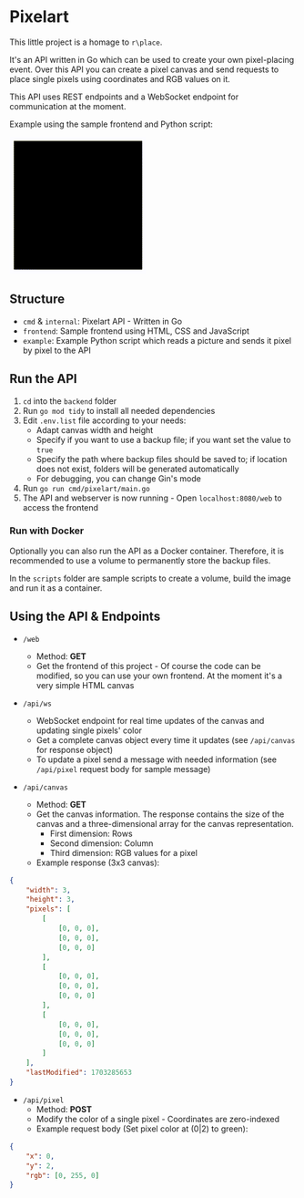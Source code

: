 # Pixelart

This little project is a homage to `r\place`.

It's an API written in Go which can be used to create your own pixel-placing event.
Over this API you can create a pixel canvas and send requests to place single pixels using coordinates and RGB values on it.

This API uses REST endpoints and a WebSocket endpoint for communication at the moment.

Example using the sample frontend and Python script:

![Sample picture rendering](/example/sample-picture-rendering.gif)

## Structure

- `cmd` & `internal`: Pixelart API - Written in Go
- `frontend`: Sample frontend using HTML, CSS and JavaScript
- `example`: Example Python script which reads a picture and sends it pixel by pixel to the API

## Run the API

1. `cd` into the `backend` folder
2. Run `go mod tidy` to install all needed dependencies
3. Edit `.env.list` file according to your needs:
    - Adapt canvas width and height
    - Specify if you want to use a backup file; if you want set the value to `true`
    - Specify the path where backup files should be saved to; if location does not exist, folders will be generated
automatically
    - For debugging, you can change Gin's mode
4. Run `go run cmd/pixelart/main.go`
5. The API and webserver is now running - Open `localhost:8080/web` to access the frontend

### Run with Docker

Optionally you can also run the API as a Docker container. Therefore, it is recommended to use a volume to permanently store the backup files.

In the `scripts` folder are sample scripts to create a volume, build the image and run it as a container.

## Using the API & Endpoints

- `/web`
  - Method: **GET**
  - Get the frontend of this project - Of course the code can be modified, so you can use your own frontend.
At the moment it's a very simple HTML canvas


- `/api/ws`
  - WebSocket endpoint for real time updates of the canvas and updating single pixels' color
  - Get a complete canvas object every time it updates (see `/api/canvas` for response object)
  - To update a pixel send a message with needed information (see `/api/pixel` request body for sample message)


- `/api/canvas`
  - Method: **GET**
  - Get the canvas information. The response contains the size of the canvas and a three-dimensional array for the canvas representation.
    - First dimension: Rows
    - Second dimension: Column
    - Third dimension: RGB values for a pixel
  - Example response (3x3 canvas):
```json
{
    "width": 3,
    "height": 3,
    "pixels": [
        [
            [0, 0, 0],
            [0, 0, 0],
            [0, 0, 0]
        ],
        [
            [0, 0, 0],
            [0, 0, 0],
            [0, 0, 0]
        ],
        [
            [0, 0, 0],
            [0, 0, 0],
            [0, 0, 0]
        ]
    ],
    "lastModified": 1703285653
}
```


- `/api/pixel`
  - Method: **POST**
  - Modify the color of a single pixel - Coordinates are zero-indexed
  - Example request body (Set pixel color at (0|2) to green):
```json
{
    "x": 0,
    "y": 2,
    "rgb": [0, 255, 0]
}
```
